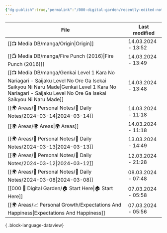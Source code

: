 ```yaml
---
{"dg-publish":true,"permalink":"/000-digital-garden/recently-edited-notes/","dgPassFrontmatter":true,"noteIcon":"3","created":"2023-12-14T09:05:52.599+05:30","updated":"2023-12-14T09:12:44.868+05:30"}
---
```


| File                                                                                                                                                                                                    | Last modified      |
| ------------------------------------------------------------------------------------------------------------------------------------------------------------------------------------------------------- | ------------------ |
| [[📺 Media DB/manga/Origin\|Origin]]                                                                                                                                                                 | 14.03.2024 - 13:52 |
| [[📺 Media DB/manga/Fire Punch (2016)\|Fire Punch (2016)]]                                                                                                                                           | 14.03.2024 - 13:49 |
| [[📺 Media DB/manga/Genkai Level 1 Kara No Nariagari - Saijaku Level No Ore Ga Isekai Saikyou Ni Naru Made\|Genkai Level 1 Kara No Nariagari - Saijaku Level No Ore Ga Isekai Saikyou Ni Naru Made]] | 14.03.2024 - 13:48 |
| [[🌍 Areas/📧 Personal Notes/📓 Daily Notes/2024-03-14\|2024-03-14]]                                                                                                                                 | 14.03.2024 - 11:18 |
| [[🌍 Areas/🌍 Areas\|🌍 Areas]]                                                                                                                                                                      | 14.03.2024 - 11:18 |
| [[🌍 Areas/📧 Personal Notes/📓 Daily Notes/2024-03-13\|2024-03-13]]                                                                                                                                 | 13.03.2024 - 14:49 |
| [[🌍 Areas/📧 Personal Notes/📓 Daily Notes/2024-03-12\|2024-03-12]]                                                                                                                                 | 12.03.2024 - 21:28 |
| [[🌍 Areas/📧 Personal Notes/📓 Daily Notes/2024-03-08\|2024-03-08]]                                                                                                                                 | 08.03.2024 - 07:48 |
| [[000 🏡 Digital Garden/🏠 Start Here\|🏠 Start Here]]                                                                                                                                               | 07.03.2024 - 05:58 |
| [[🌍 Areas/📈 Personal Growth/Expectations And Happiness\|Expectations And Happiness]]                                                                                                               | 07.03.2024 - 05:56 |

{ .block-language-dataview}
